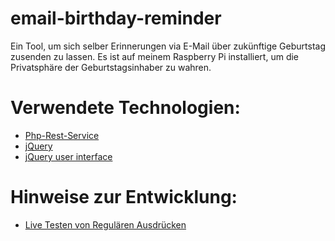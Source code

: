 email-birthday-reminder
=================

Ein Tool, um sich selber Erinnerungen via E-Mail über zukünftige Geburtstag zusenden zu lassen. Es ist auf meinem Raspberry Pi installiert, um die Privatsphäre der Geburtstagsinhaber zu wahren.

# Verwendete Technologien:
* [Php-Rest-Service](https://github.com/marcj/php-rest-service/)
* [jQuery](http://jquery.com/)
* [jQuery user interface](http://jqueryui.com/)

# Hinweise zur Entwicklung:
* [Live Testen von Regulären Ausdrücken](https://regexpad.com)
